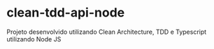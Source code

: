 # clean-tdd-api-node
Projeto desenvolvido utilizando Clean Architecture, TDD e Typescript utilizando Node JS
